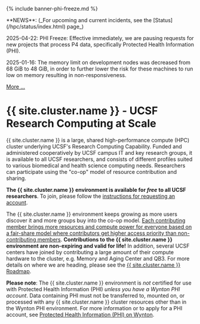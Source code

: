 {% include banner-phi-freeze.md %}

<div class="alert alert-info" role="alert" markdown="1">
**NEWS**: (_For upcoming and current incidents, see the
[Status](/hpc/status/index.html) page_)

2025-04-22: PHI Freeze: Effective immediately, we are pausing requests for new projects that process P4 data, specifically Protected Health Information (PHI).

2025-01-16: The memory limit on development nodes was decreased from 68 GiB to 48 GiB, in order to further lower the risk for these machines to run low on memory resulting in non-responsiveness.

[More ...](/hpc/about/news.html)
</div>


# {{ site.cluster.name }} - UCSF Research Computing at Scale

{{ site.cluster.name }} is a large, shared high-performance compute (HPC) cluster underlying UCSF's Research Computing Capability. Funded and administered cooperatively by UCSF campus IT and key research groups, it is available to all UCSF researchers, and consists of different profiles suited to various biomedical and health science computing needs.  Researchers can participate using the "co-op" model of resource contribution and sharing.

**The {{ site.cluster.name }} environment is available for _free_ to all UCSF researchers**.  To join, please follow the [instructions for requesting an account](/hpc/about/join.html).

The {{ site.cluster.name }} environment keeps growing as more users discover it and more groups buy into the co-op model.  [Each contributing member brings more resources and compute power for everyone based on a fair-share model where contributors get higher access priority than non-contributing members](/hpc/about/shares.html).  **Contributions to the {{ site.cluster.name }} environment are non-expiring and valid for life!**  In addition, several UCSF centers have joined by contributing a large amount of their compute hardware to the cluster, e.g. Memory and Aging Center and QB3.  For more details on where we are heading, please see the [{{ site.cluster.name }} Roadmap](/hpc/about/roadmap.html).

**Please note**: The {{ site.cluster.name }} environment is _not_ certified for use with Protected Health Information (PHI) _unless you have a Wynton PHI account_.  Data containing PHI must not be transferred to, mounted on, or processed with any {{ site.cluster.name }} cluster resources other than in the Wynton PHI environment.  For more information or to apply for a PHI account, see [Protected Health Information (PHI) on Wynton].


[UCSF Privacy Office]: https://hipaa.ucsf.edu/
[Protected Health Information (PHI) on Wynton]: /hpc/about/wynton-phi.html
[Rocky 8]: /hpc/software/rocky-8-linux.html

